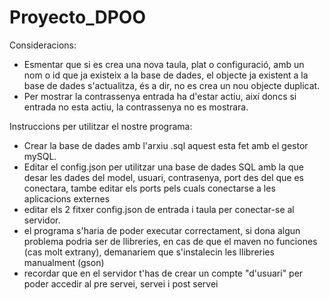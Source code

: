 ﻿# Proyecto_DPOO

Consideracions:

- Esmentar que si es crea una nova taula, plat o configuració, amb un nom o id que ja existeix a la base de dades, el objecte ja existent a la base de dades s'actualitza, és a dir, no es crea un nou objecte duplicat.
- Per mostrar la contrassenya entrada ha d'estar actiu, així doncs si entrada no esta actiu, la contrassenya no es mostrara.

Instruccions per utilitzar el nostre programa:

- Crear la base de dades amb l'arxiu .sql aquest esta fet amb el gestor mySQL. 
- Editar el config.json per utilitzar una base de dades SQL amb la que desar les dades del model, usuari, contrasenya, port des del que es conectara, tambe editar els ports pels cuals conectarse a les aplicacions externes
- editar els 2 fitxer config.json de entrada i taula per conectar-se al servidor.
- el programa s'haria de poder executar correctament, si dona algun problema podria ser de llibreries, en cas de que el maven no funciones (cas molt extrany), demanariem que s'instalecin les llibreries manualment (gson)
- recordar que en el servidor t'has de crear un compte "d'usuari" per poder accedir al pre servei, servei i post servei

